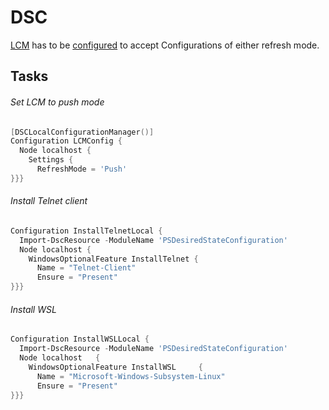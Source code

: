 [Zacker]: 70-740.md "Zacker, Craig. _Installation, Storage and Compute with Windows Server 2016: Exam Ref 70-740_. 2017."

# DSC
[DSC]: # 'Desired State Configuration (DSC)&#10;Windows PowerShell feature that uses script files stored on a central server to apply, monitor, and maintain a specific configuration&#10;Zacker, Craig. _Installation, Storage and Compute with Windows Server 2016: Exam Ref 70-740_. 2017: 26'
[LCM]: # 'Local Configuration Manager (LCM)&#10;engine running on the client system that receives configurations from the DSC server and applies them to the target computer&#10;Zacker, Craig. _Installation, Storage and Compute with Windows Server 2016: Exam Ref 70-740_. 2017: 26'

[LCM][LCM] has to be [configured](#set-lcm-to-push-mode "Set LCM to push mode") to accept Configurations of either refresh mode.





[ConfigurationRepositoryWeb]: #configurationrepositoryweb '```&#10;ConfigurationRepositoryWeb&#10;```&#10;Specify an HTTP pull service for configurations.'
[ConfigurationRepositoryShare]: #configurationrepositoryshare '```&#10;ConfigurationRepositoryShare&#10;```&#10;Specify an SMB share for configurations.'
[ResourceRepositoryWeb]: #resourcerepositoryweb '```&#10;ResourceRepositoryWeb&#10;```&#10;Specify an HTTP pull service for modules.'
[ResourceRepositoryShare]: #resourcerepositoryshare '```&#10;ResourceRepositoryShare&#10;```&#10;Specify an SMB share for modules.'
[ReportServerWeb]: #reportserverweb '```&#10;ReportServerWeb&#10;```&#10;Specify an HTTP pull service to which reports are sent.'
[PartialConfiguration]: #partialconfiguration '```&#10;PartialConfiguration&#10;```&#10;Provide data to enable partial configurations.'

## Tasks
###### Set LCM to push mode
```powershell
[DSCLocalConfigurationManager()]
Configuration LCMConfig {
  Node localhost {
    Settings {
      RefreshMode = 'Push'
}}}
```

###### Install Telnet client
```powershell
Configuration InstallTelnetLocal { 
  Import-DscResource -ModuleName 'PSDesiredStateConfiguration'
  Node localhost {
    WindowsOptionalFeature InstallTelnet {
      Name = "Telnet-Client"
      Ensure = "Present"
}}}
```
###### Install WSL
```powershell
Configuration InstallWSLLocal { 
  Import-DscResource -ModuleName 'PSDesiredStateConfiguration'
  Node localhost   {
    WindowsOptionalFeature InstallWSL     {
      Name = "Microsoft-Windows-Subsystem-Linux"
      Ensure = "Present" 
}}}
```